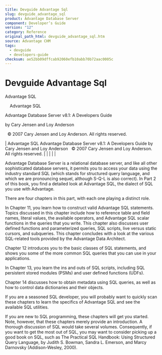```yaml
---
title: Devguide Advantage Sql
slug: devguide_advantage_sql
product: Advantage Database Server
component: Developer’s Guide
version: "12"
category: Reference
original_path_html: devguide_advantage_sql.htm
source: Advantage CHM
tags:
  - devguide
  - developers-guide
checksum: ae52bb09dffcab92060efb10abb70b72aac0005c
---
```


# Devguide Advantage Sql

Advantage SQL

    Advantage SQL

Advantage Database Server v8.1: A Developers Guide

by Cary Jensen and Loy Anderson

  © 2007 Cary Jensen and Loy Anderson. All rights reserved.

| Advantage SQL  Advantage Database Server v8.1: A Developers Guide  by Cary Jensen and Loy Anderson    © 2007 Cary Jensen and Loy Anderson. All rights reserved. |  |  |  |  |

Advantage Database Server is a relational database server, and like all other sophisticated database servers, it permits you to access your data using the industry standard SQL (which stands for structured query language, and which we are pronouncing sequel, although S-Q-L is also correct). In Part 2 of this book, you find a detailed look at Advantage SQL, the dialect of SQL you use with Advantage.

There are four chapters in this part, with each one playing a distinct role.

In Chapter 11, you learn how to construct valid Advantage SQL statements. Topics discussed in this chapter include how to reference table and field names, literal values, the available operators, and Advantage SQL scalar functions in the queries that you write. This chapter also discusses user defined functions and parameterized queries, SQL scripts, live versus static cursors, and subqueries. This chapter concludes with a look at the various SQL-related tools provided by the Advantage Data Architect.

Chapter 12 introduces you to the basic classes of SQL statements, and shows you some of the more common SQL queries that you can use in your applications.

In Chapter 13, you learn the ins and outs of SQL scripts, including SQL persistent stored modules (PSMs) and user defined functions (UDFs).

Chapter 14 discusses how to obtain metadata using SQL queries, as well as how to control data dictionaries and their objects.

If you are a seasoned SQL developer, you will probably want to quickly scan these chapters to learn the specifics of Advantage SQL and see the available SQL utilities.

If you are new to SQL programming, these chapters will get you started. Note, however, that these chapters merely provide an introduction. A thorough discussion of SQL would take several volumes. Consequently, if you want to get the most out of SQL, you may want to consider picking up a good book on SQL, such as The Practical SQL Handbook: Using Structured Query Language, by Judith S. Bowman, Sandra L. Emerson, and Marcy Darnovsky (Addison-Wesley, 2000).
